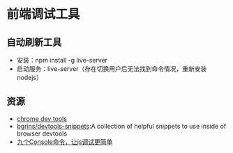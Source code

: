 # 前端调试工具

## 自动刷新工具

- 安装：npm install -g live-server
- 启动服务：live-server（存在切换用户后无法找到命令情况，重新安装nodejs）

## 资源

- [chrome dev tools](http://www.css88.com/archives/8175)
- [bgrins/devtools-snippets](https://github.com/bgrins/devtools-snippets):A collection of helpful snippets to use inside of browser devtools
- [九个Console命令，让js调试更简单 ](https://github.com/dwqs/blog/issues/32)